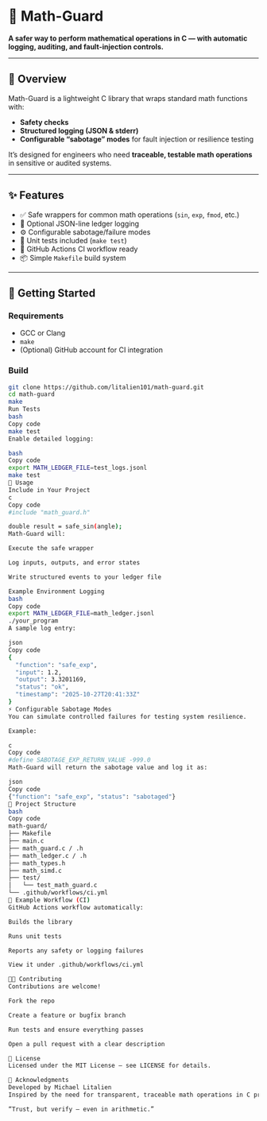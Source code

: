 # 🧮 Math-Guard

**A safer way to perform mathematical operations in C — with automatic logging, auditing, and fault-injection controls.**

---

## 🚀 Overview

Math-Guard is a lightweight C library that wraps standard math functions with:
- **Safety checks**
- **Structured logging (JSON & stderr)**
- **Configurable “sabotage” modes** for fault injection or resilience testing

It’s designed for engineers who need **traceable, testable math operations** in sensitive or audited systems.

---

## ✨ Features

- ✅ Safe wrappers for common math operations (`sin`, `exp`, `fmod`, etc.)
- 🧾 Optional JSON-line ledger logging
- ⚙️ Configurable sabotage/failure modes
- 🧪 Unit tests included (`make test`)
- 🤖 GitHub Actions CI workflow ready
- 📦 Simple `Makefile` build system

---

## 🧰 Getting Started

### Requirements
- GCC or Clang
- `make`
- (Optional) GitHub account for CI integration

### Build
```bash
git clone https://github.com/litalien101/math-guard.git
cd math-guard
make
Run Tests
bash
Copy code
make test
Enable detailed logging:

bash
Copy code
export MATH_LEDGER_FILE=test_logs.jsonl
make test
📘 Usage
Include in Your Project
c
Copy code
#include "math_guard.h"

double result = safe_sin(angle);
Math-Guard will:

Execute the safe wrapper

Log inputs, outputs, and error states

Write structured events to your ledger file

Example Environment Logging
bash
Copy code
export MATH_LEDGER_FILE=math_ledger.jsonl
./your_program
A sample log entry:

json
Copy code
{
  "function": "safe_exp",
  "input": 1.2,
  "output": 3.3201169,
  "status": "ok",
  "timestamp": "2025-10-27T20:41:33Z"
}
⚡ Configurable Sabotage Modes
You can simulate controlled failures for testing system resilience.

Example:

c
Copy code
#define SABOTAGE_EXP_RETURN_VALUE -999.0
Math-Guard will return the sabotage value and log it as:

json
Copy code
{"function": "safe_exp", "status": "sabotaged"}
🧱 Project Structure
bash
Copy code
math-guard/
├── Makefile
├── main.c
├── math_guard.c / .h
├── math_ledger.c / .h
├── math_types.h
├── math_simd.c
├── test/
│   └── test_math_guard.c
└── .github/workflows/ci.yml
🧩 Example Workflow (CI)
GitHub Actions workflow automatically:

Builds the library

Runs unit tests

Reports any safety or logging failures

View it under .github/workflows/ci.yml

🧑‍💻 Contributing
Contributions are welcome!

Fork the repo

Create a feature or bugfix branch

Run tests and ensure everything passes

Open a pull request with a clear description

📜 License
Licensed under the MIT License — see LICENSE for details.

🙏 Acknowledgments
Developed by Michael Litalien
Inspired by the need for transparent, traceable math operations in C projects.

“Trust, but verify — even in arithmetic.”
